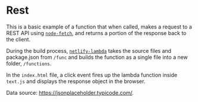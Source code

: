 # Rest

This is a basic example of a function that when called, makes a request to a REST API using [`node-fetch`](https://www.npmjs.com/package/node-fetch), and returns a portion of the response back to the client.

During the build process, [`netlify-lambda`](https://www.netlify.com/docs/functions/#tools-for-building-javascript-functions) takes the source files and package.json from `/func` and builds the function as a single file into a new folder, `/functions`.

In the `index.html` file, a click event fires up the lambda function inside `text.js` and displays the response object in the browser.

Data source: https://jsonplaceholder.typicode.com/.
